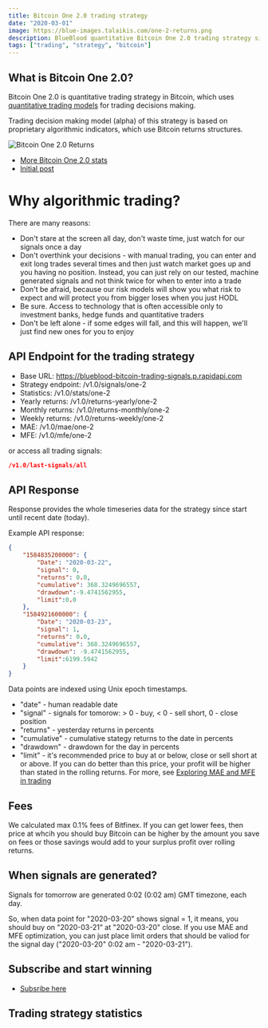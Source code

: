 ```yaml
---
title: Bitcoin One 2.0 trading strategy
date: "2020-03-01"
image: https://blue-images.talaikis.com/one-2-returns.png
description: BlueBlood quantitative Bitcoin One 2.0 trading strategy signals.
tags: ["trading", "strategy", "bitcoin"]
---
```


## What is Bitcoin One 2.0?

Bitcoin One 2.0 is quantitative trading strategy in Bitcoin, which uses [quantitative trading models](/trading-philosophy) for trading decisions making.

Trading decision making model (alpha) of this strategy is based on proprietary algorithmic indicators, which use Bitcoin returns structures.

![Bitcoin One 2.0 Returns](https://blue-images.talaikis.com/one-2-returns.png "Bitcoin One 2.0 Returns")

* [More Bitcoin One 2.0 stats](/performance)
* [Initial post](/introducing-bitcoin-strategies)

# Why algorithmic trading?

There are many reasons:

* Don't stare at the screen all day, don't waste time, just watch for our signals once a day
* Don't overthink your decisions - with manual trading, you can enter and exit long trades several times and then just watch market goes up and you having no position. Instead, you can just rely on our tested, machine generated signals and not think twice for when to enter into a trade
* Don't be afraid, because our risk models will show you what risk to expect and will protect you from bigger loses when you just HODL
* Be sure. Access to technology that is often accessible only to investment banks, hedge funds and quantitative traders
* Don't be left alone - if some edges will fall, and this will happen, we'll just find new ones for you to enjoy

## API Endpoint for the trading strategy

* Base URL: https://blueblood-bitcoin-trading-signals.p.rapidapi.com
* Strategy endpoint: /v1.0/signals/one-2
* Statistics: /v1.0/stats/one-2
* Yearly returns: /v1.0/returns-yearly/one-2
* Monthly returns: /v1.0/returns-monthly/one-2
* Weekly returns: /v1.0/returns-weekly/one-2
* MAE: /v1.0/mae/one-2
* MFE: /v1.0/mfe/one-2

or access all trading signals:

```json
/v1.0/last-signals/all
```

## API Response

Response provides the whole timeseries data for the strategy since start until recent date (today).

Example API response:

```json
{
    "1584835200000": {
        "Date": "2020-03-22",
        "signal": 0,
        "returns": 0.0,
        "cumulative": 368.3249696557,
        "drawdown":-9.4741562955,
        "limit":0.0
    },
    "1584921600000": {
        "Date": "2020-03-23",
        "signal": 1,
        "returns": 0.0,
        "cumulative": 368.3249696557,
        "drawdown": -9.4741562955,
        "limit":6199.5942
    }
}
```

Data points are indexed using Unix epoch timestamps.

* "date" - human readable date
* "signal" - signals for tomorow: > 0 - buy, < 0 - sell short, 0 - close position
* "returns" - yesterday returns in percents
* "cumulative" - cumulative stategy returns to the date in percents
* "drawdown" - drawdown for the day in percents
* "limit" - it's recommended price to buy at or below, close or sell short at or above. If you can do better than this price, your profit will be higher than stated in the rolling returns. For more, see [Exploring MAE and MFE in trading](/explaining-mae-mfe-trading)

## Fees

We calculated max 0.1% fees of Bitfinex. If you can get lower fees, then price at whcih you should buy Bitcoin can be higher by the amount you save on fees or those savings would add to your surplus profit over rolling returns.

## When signals are generated?

Signals for tomorrow are generated 0:02 (0:02 am) GMT timezone, each day.

So, when data point for "2020-03-20" shows signal = 1, it means, you should buy on "2020-03-21" at "2020-03-20" close. If you use MAE and MFE optimization, you can just place limit orders that should be valiod for the signal day ("2020-03-20" 0:02 am - "2020-03-21").

## Subscribe and start winning

- [Subsribe here](https://rapidapi.com/talaikis.tadas/api/blueblood-bitcoin-trading-signals/pricing)

## Trading strategy statistics
